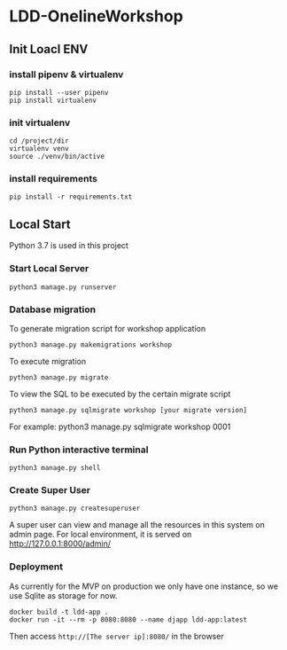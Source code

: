 # LDD-OnelineWorkshop

## Init Loacl ENV

### install pipenv & virtualenv
```
pip install --user pipenv
pip install virtualenv
```

### init virtualenv 
```shell script
cd /project/dir
virtualenv venv
source ./venv/bin/active
```

### install requirements
```shell script
pip install -r requirements.txt
```


## Local Start

Python 3.7 is used in this project

### Start Local Server
```shell script
python3 manage.py runserver
```


### Database migration
To generate migration script for workshop application
```shell script
python3 manage.py makemigrations workshop
```
To execute migration
```shell script
python3 manage.py migrate
```

To view the SQL to be executed by the certain migrate script
```shell script
python3 manage.py sqlmigrate workshop [your migrate version]
```
For example: python3 manage.py sqlmigrate workshop 0001

### Run Python interactive terminal
```shell script
python3 manage.py shell
```

### Create Super User
```shell script
python3 manage.py createsuperuser
```
A super user can view and manage all the resources in this system on admin page. For local environment, it is served on http://127.0.0.1:8000/admin/

### Deployment
As currently for the MVP on production we only have one instance, so we use Sqlite as storage for now.
```shell script
docker build -t ldd-app .
docker run -it --rm -p 8080:8080 --name djapp ldd-app:latest
```
Then access `http://[The server ip]:8080/` in the browser

